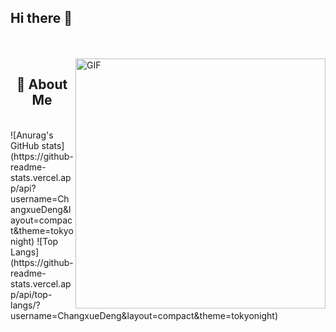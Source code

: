 ## Hi there 👋
<!-- 背景图 -->
<br />
<br />
<img align="right" alt="GIF" src="./assets/computer.gif" width="400"/>

<!-- 关于我 -->
<h2 height="200px" align="center">🎉 About Me</h2>
<br />
![Anurag's GitHub stats](https://github-readme-stats.vercel.app/api?username=ChangxueDeng&layout=compact&theme=tokyonight)
![Top Langs](https://github-readme-stats.vercel.app/api/top-langs/?username=ChangxueDeng&layout=compact&theme=tokyonight)

<!--
**ChangxueDeng/ChangxueDeng** is a ✨ _special_ ✨ repository because its `README.md` (this file) appears on your GitHub profile.

Here are some ideas to get you started:

- 🔭 I’m currently working on ...
- 🌱 I’m currently learning ...
- 👯 I’m looking to collaborate on ...
- 🤔 I’m looking for help with ...
- 💬 Ask me about ...
- 📫 How to reach me: ...
- 😄 Pronouns: ...
- ⚡ Fun fact: ...
-->
